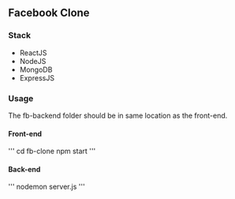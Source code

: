 ## Facebook Clone 

### Stack
 - ReactJS
 - NodeJS
 - MongoDB
 - ExpressJS

### Usage
The fb-backend folder should be in same location as the front-end.


#### Front-end
'''
cd fb-clone
npm start
'''

#### Back-end
''' 
nodemon server.js
'''
